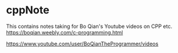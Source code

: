 # cppNote
This contains notes taking for Bo Qian's Youtube videos on CPP etc.
https://boqian.weebly.com/c-programming.html

https://www.youtube.com/user/BoQianTheProgrammer/videos

